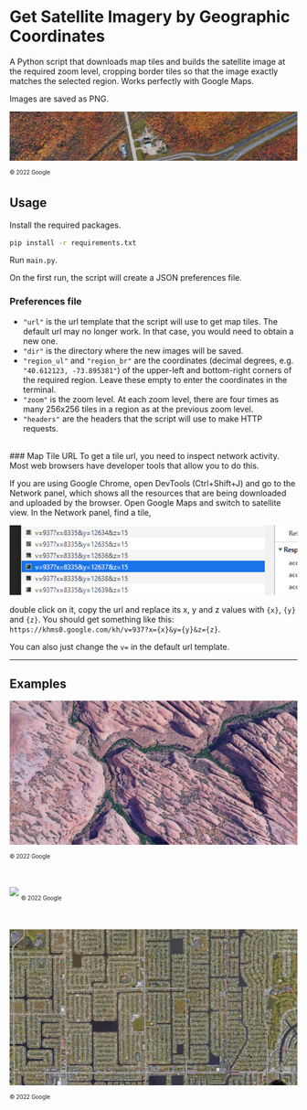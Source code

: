 # Get Satellite Imagery by Geographic Coordinates

A Python script that downloads map tiles and builds the satellite image at the required zoom level, cropping border tiles so that the image exactly matches the selected region. Works perfectly with Google Maps.

Images are saved as PNG.

![](img/examples/img_1.png)
<sub><sub>© 2022 Google<sub><sub>

## Usage

Install the required packages.<br>
```cmd
pip install -r requirements.txt
```
Run `main.py`.

On the first run, the script will create a JSON preferences file.

### Preferences file
* `"url"` is the url template that the script will use to get map tiles. The default url may no longer work. In that case, you would need to obtain a new one.
* `"dir"` is the directory where the new images will be saved.
* `"region_ul"` and `"region_br"` are the coordinates (decimal degrees, e.g. <nobr>`"40.612123, -73.895381"`</nobr>) of the upper-left and bottom-right corners of the required region. Leave these empty to enter the coordinates in the terminal.
* `"zoom"` is the zoom level. At each zoom level, there are four times as many 256x256 tiles in a region as at the previous zoom level.
* `"headers"` are the headers that the script will use to make HTTP requests.
<br>
### Map Tile URL
To get a tile url, you need to inspect network activity. Most web browsers have developer tools that allow you to do this.

If you are using Google Chrome, open DevTools (Ctrl+Shift+J) and go to the Network panel, which shows all the resources that are being downloaded and uploaded by the browser. Open Google Maps and switch to satellite view. In the Network panel, find a tile,

![](img/img_5.png)

double click on it, copy the url and replace its x, y and z values with `{x}`, `{y}` and `{z}`. You should get something like this: `https://khms0.google.com/kh/v=937?x={x}&y={y}&z={z}`.

You can also just change the `v=` in the default url template.

---
## Examples

![](img/examples/img_2.png)
<sub><sub>© 2022 Google<sub><sub>
<br><br>

![](img/examples/img_3.png)
<sub><sub>© 2022 Google<sub><sub>
<br><br>

![](img/examples/img_4.png)
<sub><sub>© 2022 Google<sub><sub>
